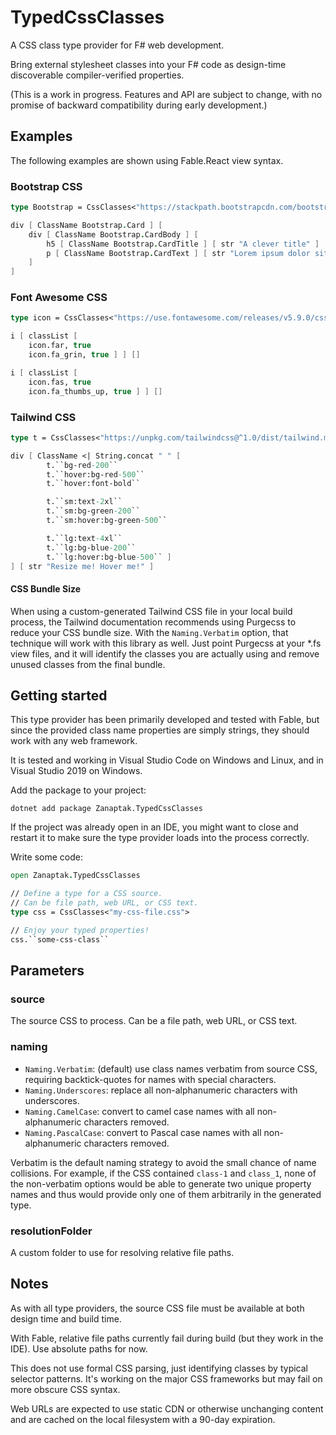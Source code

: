 # TypedCssClasses

A CSS class type provider for F# web development.

Bring external stylesheet classes into your F# code as design-time discoverable compiler-verified properties.

(This is a work in progress. Features and API are subject to change, with no promise of backward compatibility during early development.)

## Examples

The following examples are shown using Fable.React view syntax.

### Bootstrap CSS

```fs
type Bootstrap = CssClasses<"https://stackpath.bootstrapcdn.com/bootstrap/4.3.1/css/bootstrap.min.css", Naming.PascalCase>

div [ ClassName Bootstrap.Card ] [
    div [ ClassName Bootstrap.CardBody ] [
        h5 [ ClassName Bootstrap.CardTitle ] [ str "A clever title" ]
        p [ ClassName Bootstrap.CardText ] [ str "Lorem ipsum dolor sit amet." ]
    ]
]
```

### Font Awesome CSS

```fs
type icon = CssClasses<"https://use.fontawesome.com/releases/v5.9.0/css/all.min.css", Naming.Underscores>

i [ classList [
    icon.far, true
    icon.fa_grin, true ] ] []

i [ classList [
    icon.fas, true
    icon.fa_thumbs_up, true ] ] []
```

### Tailwind CSS

```fs
type t = CssClasses<"https://unpkg.com/tailwindcss@^1.0/dist/tailwind.min.css", Naming.Verbatim>

div [ ClassName <| String.concat " " [
        t.``bg-red-200``
        t.``hover:bg-red-500``
        t.``hover:font-bold``

        t.``sm:text-2xl``
        t.``sm:bg-green-200``
        t.``sm:hover:bg-green-500``

        t.``lg:text-4xl``
        t.``lg:bg-blue-200``
        t.``lg:hover:bg-blue-500`` ]
] [ str "Resize me! Hover me!" ]
```

#### CSS Bundle Size

When using a custom-generated Tailwind CSS file in your local build process, the Tailwind documentation recommends using Purgecss to reduce your CSS bundle size. With the `Naming.Verbatim` option, that technique will work with this library as well. Just point Purgecss at your *.fs view files, and it will identify the classes you are actually using and remove unused classes from the final bundle.

## Getting started

This type provider has been primarily developed and tested with Fable, but since the provided class name properties are simply strings, they should work with any web framework.

It is tested and working in Visual Studio Code on Windows and Linux, and in Visual Studio 2019 on Windows.

Add the package to your project:
```
dotnet add package Zanaptak.TypedCssClasses
```

If the project was already open in an IDE, you might want to close and restart it to make sure the type provider loads into the process correctly.

Write some code:
```fs
open Zanaptak.TypedCssClasses

// Define a type for a CSS source.
// Can be file path, web URL, or CSS text.
type css = CssClasses<"my-css-file.css">

// Enjoy your typed properties!
css.``some-css-class``
```

## Parameters

### source

The source CSS to process. Can be a file path, web URL, or CSS text.

### naming

* `Naming.Verbatim`: (default) use class names verbatim from source CSS, requiring backtick-quotes for names with special characters.
* `Naming.Underscores`: replace all non-alphanumeric characters with underscores.
* `Naming.CamelCase`: convert to camel case names with all non-alphanumeric characters removed.
* `Naming.PascalCase`: convert to Pascal case names with all non-alphanumeric characters removed.

Verbatim is the default naming strategy to avoid the small chance of name collisions. For example, if the CSS contained ``class-1`` and ``class_1``, none of the non-verbatim options would be able to generate two unique property names and thus would provide only one of them arbitrarily in the generated type.

### resolutionFolder

A custom folder to use for resolving relative file paths.

## Notes

As with all type providers, the source CSS file must be available at both design time and build time.

With Fable, relative file paths currently fail during build (but they work in the IDE). Use absolute paths for now.

This does not use formal CSS parsing, just identifying classes by typical selector patterns. It's working on the major CSS frameworks but may fail on more obscure CSS syntax.

Web URLs are expected to use static CDN or otherwise unchanging content and are cached on the local filesystem with a 90-day expiration.
